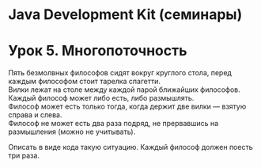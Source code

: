# Java Development Kit (семинары)  
  
# Урок 5. Многопоточность  

Пять безмолвных философов сидят вокруг круглого стола, перед каждым философом стоит тарелка спагетти.  
Вилки лежат на столе между каждой парой ближайших философов.  
Каждый философ может либо есть, либо размышлять.  
Философ может есть только тогда, когда держит две вилки — взятую справа и слева.  
Философ не может есть два раза подряд, не прервавшись на размышления (можно не учитывать).  
  
Описать в виде кода такую ситуацию. Каждый философ должен поесть три раза.  
